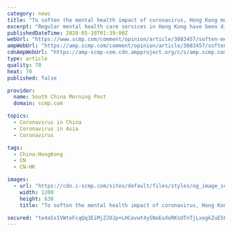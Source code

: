 ```yaml
---
category: news
title: "To soften the mental health impact of coronavirus, Hong Kong must take better care of the vulnerable"
excerpt: "Regular mental health care services in Hong Kong have been disrupted by both the protests and Covid-19. The city must review how these vital services are delivered, and pay attention to the needs of the most vulnerable groups."
publishedDateTime: 2020-05-10T01:39:00Z
webUrl: "https://www.scmp.com/comment/opinion/article/3083457/soften-mental-health-impact-coronavirus-hong-kong-must-take-better"
ampWebUrl: "https://amp.scmp.com/comment/opinion/article/3083457/soften-mental-health-impact-coronavirus-hong-kong-must-take-better"
cdnAmpWebUrl: "https://amp-scmp-com.cdn.ampproject.org/c/s/amp.scmp.com/comment/opinion/article/3083457/soften-mental-health-impact-coronavirus-hong-kong-must-take-better"
type: article
quality: 70
heat: 70
published: false

provider:
  name: South China Morning Post
  domain: scmp.com

topics:
  - Coronavirus in China
  - Coronavirus in Asia
  - Coronavirus

tags:
  - China-HongKong
  - CN
  - CN-HK

images:
  - url: "https://cdn.i-scmp.com/sites/default/files/styles/og_image_scmp_opinion/public/d8/images/methode/2020/05/08/a3dbe19c-8ced-11ea-8a72-3b4a65ec119d_image_hires_160853.JPG?itok=2Q08Fsxu&v=1588925342"
    width: 1200
    height: 630
    title: "To soften the mental health impact of coronavirus, Hong Kong must take better care of the vulnerable"

secured: "te4aSsIVWteFcqQq3EiMjZJOJp+LHCevwt4ySNoEuXoRKsUTnTjLxogkZuE5PE29wfHv9LJWTGiJNhuPFmCbaYCzigeoRux3w7SbVVcFfTguvUNOVqYczhkRa+8cHoSSu97x8IKcIo7ZmdsbqzHxaFk17Sh3MIzM4XrPHC0JWGIj5ZVqvLZoJFnhq5PjzI3j1KBBP8pRbg4EU+gQjetwQxqj45sJCy/3UpJ70kU2say8/kbQN637m2Qc/umIFMR1Ki/Ms6ut4mu9ESnPYuTN38ttMs+7W+bieOdmV8Ip4ok790wuCBj5J66UaKwDg2bzoXf1D7ISUf5fu65pVMWVM3DEupVipuGuVyhc/gy0ZMQ3ishYKwHr/rDMMXDIDkz+m8yvbgPBeY2nsqGUVxBAX0JA0XaYikK4xz11OSLyjw6vyOIE/yF0rFKrReUw9X54uoLzQCwpP5Mzd7/olCpcq54Y2gDibOvl2yfPPlYJTIM=;F1CAYGXOlV4A8gwVncEhkw=="
---
```



